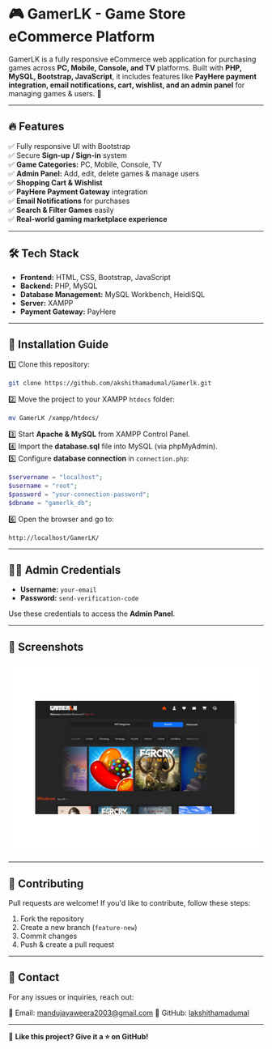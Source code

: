 # 🎮 GamerLK - Game Store eCommerce Platform

GamerLK is a fully responsive eCommerce web application for purchasing games across **PC, Mobile, Console, and TV** platforms. Built with **PHP, MySQL, Bootstrap, JavaScript**, it includes features like **PayHere payment integration, email notifications, cart, wishlist, and an admin panel** for managing games & users. 🚀

---

## 🔥 Features
✅ Fully responsive UI with Bootstrap  
✅ Secure **Sign-up / Sign-in** system  
✅ **Game Categories:** PC, Mobile, Console, TV  
✅ **Admin Panel:** Add, edit, delete games & manage users  
✅ **Shopping Cart & Wishlist**  
✅ **PayHere Payment Gateway** integration  
✅ **Email Notifications** for purchases  
✅ **Search & Filter Games** easily  
✅ **Real-world gaming marketplace experience**  

---

## 🛠️ Tech Stack
- **Frontend:** HTML, CSS, Bootstrap, JavaScript  
- **Backend:** PHP, MySQL  
- **Database Management:** MySQL Workbench, HeidiSQL  
- **Server:** XAMPP  
- **Payment Gateway:** PayHere  

---

## 🚀 Installation Guide

1️⃣ Clone this repository:
```bash
git clone https://github.com/akshithamadumal/Gamerlk.git
```

2️⃣ Move the project to your XAMPP `htdocs` folder:
```bash
mv GamerLK /xampp/htdocs/
```

3️⃣ Start **Apache & MySQL** from XAMPP Control Panel.  
4️⃣ Import the **database.sql** file into MySQL (via phpMyAdmin).  
5️⃣ Configure **database connection** in `connection.php`:
```php
$servername = "localhost";
$username = "root";
$password = "your-connection-password";
$dbname = "gamerlk_db";
```
6️⃣ Open the browser and go to:
```url
http://localhost/GamerLK/
```

---

## 👨‍💻 Admin Credentials
- **Username:** `your-email`
- **Password:** `send-verification-code`

Use these credentials to access the **Admin Panel**.

---

## 📸 Screenshots
![Gamerlk](./screenshot/1.png)

---

## 🌟 Contributing
Pull requests are welcome! If you'd like to contribute, follow these steps:
1. Fork the repository
2. Create a new branch (`feature-new`)
3. Commit changes
4. Push & create a pull request

---

## 📩 Contact
For any issues or inquiries, reach out:

📧 Email: mandujayaweera2003@gmail.com 
🔗 GitHub: [lakshithamadumal](https://github.com/lakshithamadumal)  

---

💙 **Like this project? Give it a ⭐ on GitHub!**
